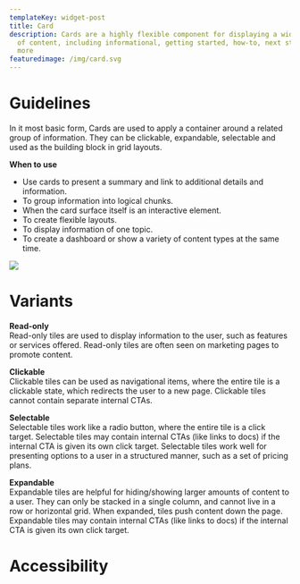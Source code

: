 ```yaml
---
templateKey: widget-post
title: Card
description: Cards are a highly flexible component for displaying a wide variety
  of content, including informational, getting started, how-to, next steps, and
  more
featuredimage: /img/card.svg
---
```

# **Guidelines**

In it most basic form, Cards are used to apply a container around a related group of information. They can be clickable, expandable, selectable and used as the building block in grid layouts.

**When to use**

* Use cards to present a summary and link to additional details and information.
* To group information into logical chunks.
* When the card surface itself is an interactive element.
* To create flexible layouts.
* To display information of one topic.
* To create a dashboard or show a variety of content types at the same time.

![](/img/card.png)

# Variants

**Read-only**\
Read-only tiles are used to display information to the user, such as features or services offered. Read-only tiles are often seen on marketing pages to promote content. 

**Clickable**\
Clickable tiles can be used as navigational items, where the entire tile is a clickable state, which redirects the user to a new page. Clickable tiles cannot contain separate internal CTAs.

**Selectable**\
Selectable tiles work like a radio button, where the entire tile is a click target. Selectable tiles may contain internal CTAs (like links to docs) if the internal CTA is given its own click target. Selectable tiles work well for presenting options to a user in a structured manner, such as a set of pricing plans.

**Expandable**\
Expandable tiles are helpful for hiding/showing larger amounts of content to a user. They can only be stacked in a single column, and cannot live in a row or horizontal grid. When expanded, tiles push content down the page. Expandable tiles may contain internal CTAs (like links to docs) if the internal CTA is given its own click target.



# **Accessibility**